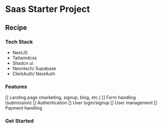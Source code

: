 # Saas Starter Project

## Recipe

### Tech Stack
- NextJS
- Tailwindcss
- Shadcn ui
- Neontech/ Supabase
- ClerkAuth/ NextAuth

### Features
[] Landing page (marketing, signup, blog, etc.)
[] Form handling (submission)
[] Authentication
    [] User login/signup
    [] User management
[] Payment handling



### Get Started